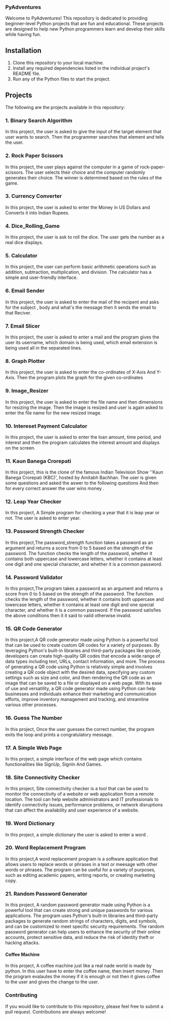 ### PyAdventures

Welcome to PyAdventures! This repository is dedicated to providing beginner-level Python projects that are fun and educational. These projects are designed to help new Python programmers learn and develop their skills while having fun.

## Installation

1. Clone this repository to your local machine.
2. Install any required dependencies listed in the individual project's README file.
3. Run any of the Python files to start the project.

## Projects

The following are the projects available in this repository:

### 1. Binary Search Algorithm

In this project, the user is asked to give the input of the target element that user wants to search. Then the programmer searches that element and tells the user.

### 2. Rock Paper Scissors

In this project, the user plays against the computer in a game of rock-paper-scissors. The user selects their choice and the computer randomly generates their choice. The winner is determined based on the rules of the game.

### 3. Currency Converter

In this project, the user is asked to enter the Money in US Dollars and Converts it into Indian Rupees.

### 4. Dice_Rolling_Game

In this project, the user is ask to roll the dice. The user gets the number as a real dice displays.

### 5. Calculator

In this project, the user can perform basic arithmetic operations such as addition, subtraction, multiplication, and division. The calculator has a simple and user-friendly interface.

### 6. Email Sender

In this project,  the user is asked to enter the mail of the recipent and asks for the subject , body and what's the message then it sends the email to that Reciver.

### 7. Email Slicer

In this project, the user is asked to enter a mail and the program gives the user its username, which domain is being used, which email extension is being used all in the separated lines.

### 8. Graph Plotter

In this project, the user is asked to enter the co-ordinates of X-Axis And Y-Axis. Then the program plots the graph for the given co-ordinates

### 9. Image_Resizer

In this project, the user is asked to enter the file name and then dimensions for resizing the image. Then the image is resized and user is again asked to enter the file name for the new resized image.

### 10. Intereset Payment Calculator

In this project, the user is asked to enter the loan amount, time period, and interest and then the program calculates the interest amount and displays on the screen.

### 11. Kaun Banega Crorepati

In this project, this is the clone of the famous Indian Television Show ''Kaun Banega Crorepati (KBC)', hosted by Amitabh Bachhan. The user is given some questions and asked the aswer to the following questions And then for every correct answer the user wins money .

### 12. Leap Year Checker

In this project, A Simple program for checking a year that it is leap year or not. The user is asked to enter year.

### 13. Password Strength Checker

In this project,The password_strength function takes a password as an argument and returns a score from 0 to 5 based on the strength of the password. The function checks the length of the password, whether it contains both uppercase and lowercase letters, whether it contains at least one digit and one special character, and whether it is a common password.

### 14. Password Validator

In this project,The program takes a password as an argument and returns a score from 0 to 5 based on the strength of the password. The function checks the length of the password, whether it contains both uppercase and lowercase letters, whether it contains at least one digit and one special character, and whether it is a common password. If the password satisfies the above conditions then it it said to valid otherwise invalid.

### 15. QR Code Generator

In this project,A QR code generator made using Python is a powerful tool that can be used to create custom QR codes for a variety of purposes. By leveraging Python's built-in libraries and third-party packages like qrcode, developers can create high-quality QR codes that encode a wide range of data types including text, URLs, contact information, and more. The process of generating a QR code using Python is relatively simple and involves creating a QR code object with the desired data, specifying any custom settings such as size and color, and then rendering the QR code as an image that can be saved to a file or displayed on a web page. With its ease of use and versatility, a QR code generator made using Python can help businesses and individuals enhance their marketing and communication efforts, improve inventory management and tracking, and streamline various other processes.

### 16. Guess The Number

In this project, Once the user guesses the correct number, the program exits the loop and prints a congratulatory message.

### 17. A Simple Web Page

In this project, a simple interface of the web page which contains functionalities like SignUp, SignIn And Games.

### 18. Site Connectivity Checker

In this project, Site connectivity checker is a tool that can be used to monitor the connectivity of a website or web application from a remote location. The tool can help website administrators and IT professionals to identify connectivity issues, performance problems, or network disruptions that can affect the availability and user experience of a website.

### 19. Word Dictionary

In this project, a simple dictionary the user is asked to enter a word .

### 20. Word Replacement Program

In this project,A word replacement program is a software application that allows users to replace words or phrases in a text or meesage with other words or phrases. The program can be useful for a variety of purposes, such as editing academic papers, writing reports, or creating marketing copy.

### 21. Random Password Generator

In this project, A random password generator made using Python is a powerful tool that can create strong and unique passwords for various applications. The program uses Python's built-in libraries and third-party packages to generate random strings of characters, digits, and symbols, and can be customized to meet specific security requirements. The random password generator can help users to enhance the security of their online accounts, protect sensitive data, and reduce the risk of identity theft or hacking attacks.

#### Coffee Machine
In this project, A coffee machine just like a real nade world is made by python. In this user have to enter the coffee name, then insert money .Then the program evalautes the money if it is enough or not then it gives coffee to the user and gives the change to the user. 

### Contributing

If you would like to contribute to this repository, please feel free to submit a pull request. Contributions are always welcome!

